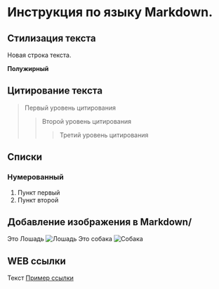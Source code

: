 # Инструкция по языку Markdown.

## Стилизация текста

Новая строка текста.

**Полужирный**

## Цитирование текста

>  Первый уровень цитирования
>> Второй уровень цитирования
>>>Третий уровень цитирования

## Списки
### Нумерованный
1. Пункт первый
2. Пункт второй

## Добавление изображения в Markdown/
Это Лошадь
![Лошадь](DSC_0070.JPG)
Это собака
![Собака](DSC_0185.JPG)

##  WEB ссылки
Текст [Пример ссылки](http://examle.com
"Вслывающая подсказка")
